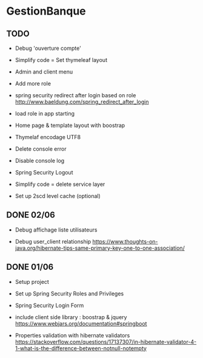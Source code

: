 # GestionBanque

## TODO

- Debug 'ouverture compte'

- Simplify code =  Set thymeleaf layout

- Admin and client menu

- Add more role 

- spring security redirect after login based on role
http://www.baeldung.com/spring_redirect_after_login

- load role in app starting

- Home page & template layout with boostrap

- Thymelaf encodage UTF8 

- Delete console error

- Disable console log 

- Spring Security Logout

- Simplify code =  delete service layer

- Set up 2scd level cache (optional)


## DONE 02/06

- Debug affichage liste utilisateurs

- Debug user_client relationship
https://www.thoughts-on-java.org/hibernate-tips-same-primary-key-one-to-one-association/

## DONE 01/06

- Setup project

- Set up Spring Security Roles and Privileges
- Spring Security Login Form

- include client side library : boostrap & jquery
https://www.webjars.org/documentation#springboot

- Properties validation with hibernate validators
https://stackoverflow.com/questions/17137307/in-hibernate-validator-4-1-what-is-the-difference-between-notnull-notempty

